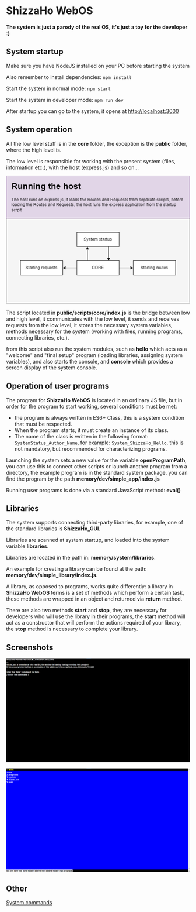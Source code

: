 # ShizzaHo WebOS

**The system is just a parody of the real OS, it's just a toy for the developer :)**

## System startup

Make sure you have NodeJS installed on your PC before starting the system

Also remember to install dependencies: ``npm install``

Start the system in normal mode: ``npm start``

Start the system in developer mode: ``npm run dev``

After startup you can go to the system, it opens at [http://localhost:3000](http://localhost:3000)

## System operation

All the low level stuff is in the **core** folder, the exception is the **public** folder, where the high level is.

The low level is responsible for working with the present system (files, information etc.), with the host (express.js) and so on...

![image](docs/runningthehost.png)

The script located in **public/scripts/core/index.js** is the bridge between low and high level, it communicates with the low level, it sends and receives requests from the low level, it stores the necessary system variables, methods necessary for the system (working with files, running programs, connecting libraries, etc.).

from this script also run the system modules, such as **hello** which acts as a "welcome" and "final setup" program (loading libraries, assigning system variables), and also starts the console, and **console** which provides a screen display of the system console.

## Operation of user programs

The program for **ShizzaHo WebOS** is located in an ordinary JS file, but in order for the program to start working, several conditions must be met:

* the program is always written in ES6+ Class, this is a system condition that must be respected.
* When the program starts, it must create an instance of its class.
* The name of the class is written in the following format: ``SystemStatus_Author_Name``, for example: ``System_ShizzaHo_Hello``, this is not mandatory, but recommended for characterizing programs.

Launching the system sets a new value for the variable **openProgramPath**, you can use this to connect other scripts or launch another program from a directory, the example program is in the standard system package, you can find the program by the path **memory/dev/simple_app/index.js**

Running user programs is done via a standard JavaScript method: **eval()**

## Libraries

The system supports connecting third-party libraries, for example, one of the standard libraries is **ShizzaHo_GUI**.

Libraries are scanned at system startup, and loaded into the system variable **libraries**.

Libraries are located in the path in: **memory/system/libraries**.

An example for creating a library can be found at the path: **memory/dev/simple_library/index.js**.

A library, as opposed to programs, works quite differently: a library in **ShizzaHo WebOS** terms is a set of methods which perform a certain task, these methods are wrapped in an object and returned via **return** method.

There are also two methods **start** and **stop**, they are necessary for developers who will use the library in their programs, the **start** method will act as a constructor that will perform the actions required of your library, the **stop** method is necessary to complete your library.

## Screenshots

![image](docs/screen_1.png)

![image](docs/screen_2.png)

## Other

[System commands](docs/en/system_command.md)
